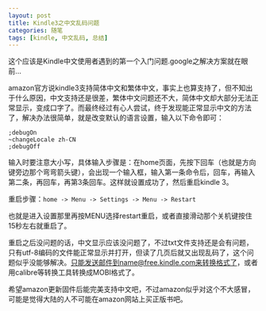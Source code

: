 ```yaml
---
layout: post
title: Kindle3之中文乱码问题
categories: 随笔
tags: [kindle, 中文乱码, 总结]
---
```

这个应该是Kindle中文使用者遇到的第一个入门问题.google之解决方案就在眼前...

amazon官方说kindle3支持简体中文和繁体中文，事实上也算支持了，但不知出于什么原因，中文支持还是很差，繁体中文问题还不大，简体中文却大部分无法正常显示，变成口字了。而最终经过有心人尝试，终于发现能正常显示中文的方法了，解决办法很简单，就是改变默认的语言设置，输入以下命令即可：

    ;debugOn
    ~changeLocale zh-CN
    ;debugOff

输入时要注意大小写，具体输入步骤是：在home页面，先按下回车（也就是方向键旁边那个弯弯箭头键），会出现一个输入框，输入第一条命令后，回车，再输入第二条，再回车，再第3条回车。这样就设置成功了，然后重启kindle 3。

重启步骤：`home -> Menu -> Settings -> Menu -> Restart`

也就是进入设置那里再按MENU选择restart重启，或者直接滑动那个关机键按住15秒左右就重启了。

重启之后没问题的话，中文显示应该没问题了，不过txt文件支持还是会有问题，只有utf-8编码的文件能正常显示并打开，但读了几页后就又出现乱码了，这个问题似乎没能够解决。只能发送邮件到name@free.kindle.com来转换格式了，或者用calibre等转换工具转换成MOBI格式了。

希望amazon更新固件后能完美支持中文吧，不过amazon似乎对这个不大感冒，可能是觉得大陆的人不可能在amazon网站上买正版书吧。
